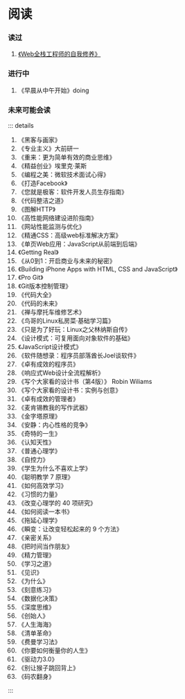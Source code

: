 # 阅读

### 读过
1. [《Web全栈工程师的自我修养》](./books/1-50/1.md)

### 进行中
1. 《早晨从中午开始》doing

### 未来可能会读
::: details

1. 《黑客与画家》
2. 《专业主义》大前研一
3. 《重来：更为简单有效的商业思维》
4. 《精益创业》埃里克·莱斯
5. 《编程之美：微软技术面试心得》
6. 《打造Facebook》
7. 《您就是极客：软件开发人员生存指南》
8. 《代码整洁之道》
9. 《图解HTTP》
10. 《高性能网络建设进阶指南》
11. 《网站性能监测与优化》
12. 《精通CSS：高级web标准解决方案》
13. 《单页Web应用：JavaScript从前端到后端》
14. 《Getting Real》
15. 《从0到1：开启商业与未来的秘密》
16. 《Building iPhone Apps with HTML, CSS and JavaScript》
17. 《Pro Git》
18. 《Git版本控制管理》
19. 《代码大全》
20. 《代码的未来》
21. 《禅与摩托车维修艺术》
22. 《鸟哥的Linux私房菜·基础学习篇》
23. 《只是为了好玩：Linux之父林纳斯自传》
24. 《设计模式：可复用面向对象软件的基础》
25. 《JavaScript设计模式》
26. 《软件随想录：程序员部落酋长Joel谈软件》
27. 《卓有成效的程序员》
28. 《响应式Web设计全流程解析》
29. 《写个大家看的设计书（第4版）》 Robin Wiliams
30. 《写个大家看的设计书：实例与创意》
31. 《卓有成效的管理者》
32. 《麦肯锡教我的写作武器》
33. 《金字塔原理》
34. 《安静：内心性格的竞争》
35. 《奇特的一生》
36. 《认知天性》
37. 《普通心理学》
38. 《自控力》
39. 《学生为什么不喜欢上学》
40. 《聪明教学 7 原理》
41. 《如何高效学习》
42. 《习惯的力量》
43. 《改变心理学的 40 项研究》
44. 《如何阅读一本书》
45. 《拖延心理学》
46. 《瞬变：让改变轻松起来的 9 个方法》
47. 《亲密关系》
48. 《把时间当作朋友》
49. 《精力管理》
50. 《学习之道》
51. 《见识》
52. 《为什么》
53. 《刻意练习》
54. 《数据化决策》
55. 《深度思维》
56. 《创始人》
57. 《人生海海》 
58. 《清单革命》 
59. 《费曼学习法》 
60. 《你要如何衡量你的人生》
61. 《驱动力3.0》
62. 《别让猴子跳回背上》
63. 《码农翻身》

:::